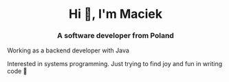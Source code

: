 <h1 align="center">Hi 👋, I'm Maciek</h1>
<h3 align="center">A software developer from Poland</h3>
<p>Working as a backend developer with Java</p>
<p>Interested in systems programming. Just trying to find joy and fun in writing code 🦥</p>
